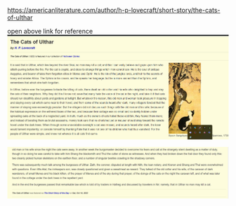 https://americanliterature.com/author/h-p-lovecraft/short-story/the-cats-of-ulthar

open above link for reference
![Alt text](image.png)

![Alt text](image-1.png)
